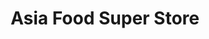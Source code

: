 ---
title: "Asia Food Super Store"
url: /wiener-neustadt/asia-food-super-store/
shop: Supermarkt
---